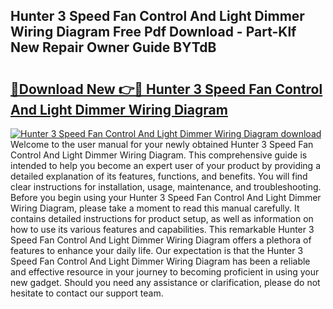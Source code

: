 ## Hunter 3 Speed Fan Control And Light Dimmer Wiring Diagram Free Pdf Download - Part-Klf New Repair Owner Guide BYTdB

# <h2><a href="http://dfi8fx.blite.top/?on=Hunter+3+Speed+Fan+Control+And+Light+Dimmer+Wiring+Diagram">🔗Download New 👉🔴 Hunter 3 Speed Fan Control And Light Dimmer Wiring Diagram</a></h2>

[![Hunter 3 Speed Fan Control And Light Dimmer Wiring Diagram download](https://i.imgur.com/lujVjoI.png)](http://dfi8fx.blite.top/?on=Hunter+3+Speed+Fan+Control+And+Light+Dimmer+Wiring+Diagram)
Welcome to the user manual for your newly obtained Hunter 3 Speed Fan Control And Light Dimmer Wiring Diagram. This comprehensive guide is intended to help you become an expert user of your product by providing a detailed explanation of its features, functions, and benefits. You will find clear instructions for installation, usage, maintenance, and troubleshooting. Before you begin using your Hunter 3 Speed Fan Control And Light Dimmer Wiring Diagram, please take a moment to read this manual carefully. It contains detailed instructions for product setup, as well as information on how to use its various features and capabilities. This remarkable Hunter 3 Speed Fan Control And Light Dimmer Wiring Diagram offers a plethora of features to enhance your daily life. Our expectation is that the Hunter 3 Speed Fan Control And Light Dimmer Wiring Diagram has been a reliable and effective resource in your journey to becoming proficient in using your new gadget. Should you need any assistance or clarification, please do not hesitate to contact our support team.
